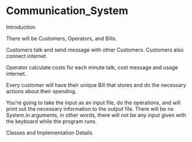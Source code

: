 # Communication_System

Introduction

There will be Customers, Operators, and Bills.

Customers talk and send message with other Customers.
Customers also connect internet.

Operator calculate costs for each minute talk, cost message and usage internet.

Every customer will have their unique Bill that stores and do the necessary actions about their spending.

You’re going to take the input as an input file, do the operations, and will print out the necessary information to the output file. There will be no System.in arguments, in other words, there will not be any input given with the keyboard while the program runs.

Classes and Implementation Details


